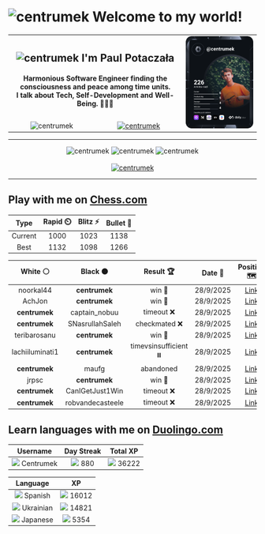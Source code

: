 <h1>
  <img
    src="https://emojis.slackmojis.com/emojis/images/1531849430/4246/blob-sunglasses.gif"
    width="30"
    alt="centrumek"
  />
  Welcome to my world!
</h1>

<table>
  <tbody>
    <tr>
      <td align="center" width="70%" colspan="2">
        <h2>
          <img
            src="https://raw.githubusercontent.com/MartinHeinz/MartinHeinz/master/wave.gif"
            width="30px"
            alt="centrumek"
          />
          I'm Paul Potaczała
        </h2>
        <h4>
          Harmonious Software Engineer finding the consciousness and peace among time units.
          <br/>
          I talk about Tech, Self-Development and Well-Being. 🌿🧘🚀
        </h4>
      </td>
      <td width="30%" rowspan="2">
        <a href="https://app.daily.dev/centrumek">
          <img
            src="./devcard.svg"
            alt="centrumek"
          />
        </a>
      </td>
    </tr>
    <tr align="center">
      <td>
        <img
          src="https://komarev.com/ghpvc/?username=centrumek&label=visitors&color=0e75b6&style=flat"
          alt="centrumek"
        >
      </td>
      <td>
        <a href="https://stackoverflow.com/users/14496012/centrumek">
          <img
            src="https://stackoverflow.com/users/flair/14496012.png?theme=dark"
            alt="centrumek"
          >
        </a>
      </td>
    </tr>
  </tbody>
</table>

---
<div align="center">
  <img 
    src="https://github-readme-stats.vercel.app/api?username=centrumek&show_icons=true&count_private=true&theme=dark&hide_border=true&hide=issues,contribs&bg_color=00000000"
    alt="centrumek"
  />
  <img
    src="https://github-readme-stats.vercel.app/api/top-langs/?username=centrumek&layout=compact&hide_border=true&theme=dark&bg_color=00000000&langs_count=6&exclude_repo=air-statistic-app"
    alt="centrumek"
  />
  <img 
    src="https://github-readme-streak-stats.herokuapp.com?user=centrumek&theme=dark&hide_border=true&background=FFFFFF00"
    alt="centrumek"
  />
  <br/>
  <br/>
  <a href="https://www.buymeacoffee.com/centrumek">
    <img
      src="https://cdn.buymeacoffee.com/buttons/v2/default-orange.png"
      height="50"
      width="210"
      alt="centrumek"
    />
  </a>
</div>

---

## Play with me on [Chess.com](https://www.chess.com/member/centrumek)

<div align="center">
<!--START_SECTION:chessStats-->
<!-- Automatically generated with https://github.com/Balastrong/chess-stats-action -->

| Type | Rapid ⏲️ | Blitz ⚡ | Bullet 🔫 |
|:---:|:---:|:---:|:---:|
| Current | 1000 | 1023 | 1138 |
| Best | 1132 | 1098 | 1266 |

| White ⚪ | Black ⚫ | Result 🏆 | Date 📅 | Position 🗺️ | Type 🕕 |
|:---:|:---:|:---:|:---:|:---:|:---:|
| noorkal44 | **centrumek** | win 🥇 | 28/9/2025 | <a href="http://www.ee.unb.ca/cgi-bin/tervo/fen.pl?select=4rk2/ppp5/2b5/8/P1P2p2/1P1RP2B/6nK/8 w - - 0 33">Link</a> | Bullet |
| AchJon | **centrumek** | win 🥇 | 28/9/2025 | <a href="http://www.ee.unb.ca/cgi-bin/tervo/fen.pl?select=r4q1r/5k2/5p2/1pn2Np1/pP1BP3/P5Rn/5Q2/6K1 w - - 0 35">Link</a> | Bullet |
| **centrumek** | captain_nobuu | timeout ❌ | 28/9/2025 | <a href="http://www.ee.unb.ca/cgi-bin/tervo/fen.pl?select=6k1/6pp/1pK5/1P6/8/8/1r6/8 w - - 2 46">Link</a> | Bullet |
| **centrumek** | SNasrullahSaleh | checkmated ❌ | 28/9/2025 | <a href="http://www.ee.unb.ca/cgi-bin/tervo/fen.pl?select=r3r1k1/1b3ppp/p4n2/8/1R1P4/3Q4/P4PqP/5RK1 w - - 0 25">Link</a> | Bullet |
| teribarosanu | **centrumek** | win 🥇 | 28/9/2025 | <a href="http://www.ee.unb.ca/cgi-bin/tervo/fen.pl?select=8/7k/6p1/3P1p2/p3pP2/P1K4p/8/8 w - - 0 47">Link</a> | Bullet |
| lachiiluminati1 | **centrumek** | timevsinsufficient ⏸️ | 28/9/2025 | <a href="http://www.ee.unb.ca/cgi-bin/tervo/fen.pl?select=1K6/7k/8/8/8/5q2/6q1/8 b - - 5 53">Link</a> | Bullet |
| **centrumek** | maufg | abandoned  | 28/9/2025 | <a href="http://www.ee.unb.ca/cgi-bin/tervo/fen.pl?select=r4rk1/1pp1bpp1/p3pn1p/2P5/8/8/PB1K1P1P/1R3BNq w - - 0 18">Link</a> | Bullet |
| jrpsc | **centrumek** | win 🥇 | 28/9/2025 | <a href="http://www.ee.unb.ca/cgi-bin/tervo/fen.pl?select=8/8/P7/8/8/1k6/8/1K5r w - - 1 58">Link</a> | Blitz |
| **centrumek** | CanIGetJust1Win | timeout ❌ | 28/9/2025 | <a href="http://www.ee.unb.ca/cgi-bin/tervo/fen.pl?select=r7/P7/Pk6/8/1K2b3/8/8/8 w - - 5 57">Link</a> | Blitz |
| **centrumek** | robvandecasteele | timeout ❌ | 28/9/2025 | <a href="http://www.ee.unb.ca/cgi-bin/tervo/fen.pl?select=2R5/6k1/p5p1/1p3q2/8/4p3/PPK1B2P/8 w - - 2 41">Link</a> | Blitz |

<!--END_SECTION:chessStats-->
</div>

## Learn languages with me on [Duolingo.com](https://www.duolingo.com/profile/Centrumek)

<div align="center">
<!--START_SECTION:duolingoStats-->
<!-- Automatically generated with https://github.com/centrumek/duolingo-readme-stats-->

| Username | Day Streak | Total XP |
|:---:|:---:|:---:|
| <img src="https://raw.githubusercontent.com/centrumek/duolingo-readme-stats/main/assets/duolingo.png" height="12"> Centrumek | <img src="https://raw.githubusercontent.com/centrumek/duolingo-readme-stats/main/assets/streakactive.svg" height="12"> 880 | <img src="https://raw.githubusercontent.com/centrumek/duolingo-readme-stats/main/assets/xp.svg" height="12"> 36222 |

| Language | XP |
|:---:|:---:|
| <img src="https://raw.githubusercontent.com/centrumek/duolingo-readme-stats/main/assets/langs/spanish.svg" height="12"> Spanish | <img src="https://raw.githubusercontent.com/centrumek/duolingo-readme-stats/main/assets/xp.svg" height="12"> 16012 |
| <img src="https://raw.githubusercontent.com/centrumek/duolingo-readme-stats/main/assets/langs/ukrainian.svg" height="12"> Ukrainian | <img src="https://raw.githubusercontent.com/centrumek/duolingo-readme-stats/main/assets/xp.svg" height="12"> 14821 |
| <img src="https://raw.githubusercontent.com/centrumek/duolingo-readme-stats/main/assets/langs/japanese.svg" height="12"> Japanese | <img src="https://raw.githubusercontent.com/centrumek/duolingo-readme-stats/main/assets/xp.svg" height="12"> 5354 |

<!--END_SECTION:duolingoStats-->
</div>
<!--
**centrumek/centrumek** is a ✨ _special_ ✨ repository because its `README.md` (this file) appears on your GitHub profile.

Here are some ideas to get you started:

- 🔭 I’m currently working on ...
- 🌱 I’m currently learning ...
- 👯 I’m looking to collaborate on ...
- 🤔 I’m looking for help with ...
- 💬 Ask me about ...
- 📫 How to reach me: ...
- 😄 Pronouns: ...
- ⚡ Fun fact: ...
-->
